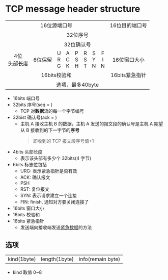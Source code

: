 # TCP message header structure

<table>
  <tr align="center">
    <td colspan = "16">16位源端口号</td>
    <td colspan = "16">16位目的端口号</td>
  </tr>
  <tr align="center">
    <td colspan = "32">32位序号</td>
  </tr>
  <tr align="center">
    <td colspan = "32">32位确认号</td>
  </tr>
  <tr align="center">
    <td colspan = "4">4位<br>头部长度</td>
    <td colspan = "6">6位保留</td>
    <td>U<br>R<br>G</td>
    <td>A<br>C<br>K</td>
    <td>P<br>S<br>H</td>
    <td>R<br>S<br>T</td>
    <td>S<br>Y<br>N</td>
    <td>F<br>I<br>N</td>
    <td colspan= "16">16位窗口大小</td>
  </tr>
  <tr align="center">
    <td colspan = "16">16bits校验和</td>
    <td colspan = "16">16bits紧急指针</td>
  </tr>
  <tr align="center">
    <td colspan = "32">选项，最多40byte</td>
  </tr>
</table>

-   16bits 端口号
-   32bits 序号(seq = )
    -   TCP 对**数据**流的每一个字节编号
-   32bist 确认号(ack = )
    -   主机 A 接收主机 B 的数据，主机 A 发送的报文段的确认号是主机 A 期望从 B 接收到的下一字节的**序号**
        > 即收到的 TCP 报文段序号值+1
-   4bits 头部长度
    -   表示该头部有多少个 32bits(4 字节)
-   6bits 标志位包括
    -   URG: 表示紧急指针是否有效
    -   ACK: 确认报文
    -   PSH
    -   RST: 复位报文
    -   SYN: 表示请求建立一个连接
    -   FIN: finish, 通知对方要关闭连接了
-   16bits 窗口大小
-   16bits 校验和
-   16bits 紧急指针
    -   发送端向接收端发送[紧急数据](带外数据.md)的方法

## 选项

<table>
    <tr>
        <td>kind(1byte)</td>
        <td>length(1byte)</td>
        <td>info(remain byte)</td>
   </tr>
</table>

-   kind 取值 0~8

